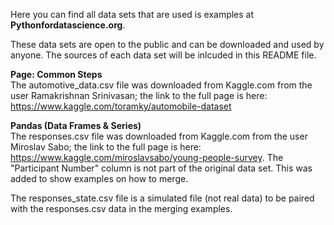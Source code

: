 
Here you can find all data sets that are used is examples at <b>Pythonfordatascience.org</b>.

These data sets are open to the public and can be downloaded and used by anyone. The sources of each data set will be inlcuded in this README file.

<b>Page: Common Steps</b><br />
The automotive_data.csv file was downloaded from Kaggle.com from the user Ramakrishnan Srinivasan; the link to the full page is here: https://www.kaggle.com/toramky/automobile-dataset

<b>Pandas (Data Frames & Series)</b><br />
The responses.csv file was downloaded from Kaggle.com from the user Miroslav Sabo; the link to the full page is here: https://www.kaggle.com/miroslavsabo/young-people-survey. The "Participant Number" column is not part of the original data set. This was added to show examples on how to merge.

The responses_state.csv file is a simulated file (not real data) to be paired with the responses.csv data in the merging examples.
